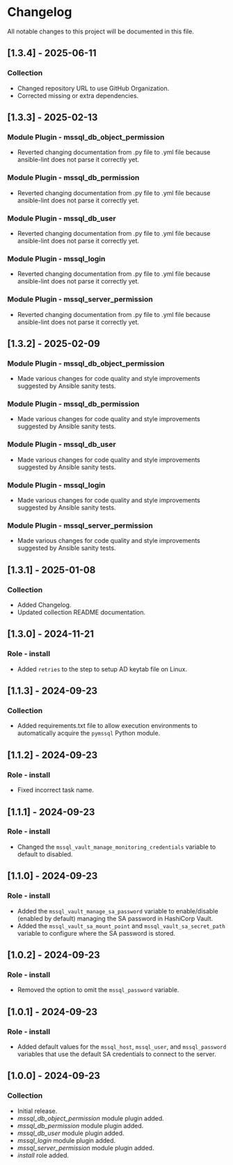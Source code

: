 # Changelog

All notable changes to this project will be documented in this file.

## [1.3.4] - 2025-06-11

### Collection

- Changed repository URL to use GitHub Organization.
- Corrected missing or extra dependencies.

## [1.3.3] - 2025-02-13

### Module Plugin - mssql_db_object_permission

- Reverted changing documentation from .py file to .yml file because ansible-lint does not parse it correctly yet.

### Module Plugin - mssql_db_permission

- Reverted changing documentation from .py file to .yml file because ansible-lint does not parse it correctly yet.

### Module Plugin - mssql_db_user

- Reverted changing documentation from .py file to .yml file because ansible-lint does not parse it correctly yet.

### Module Plugin - mssql_login

- Reverted changing documentation from .py file to .yml file because ansible-lint does not parse it correctly yet.

### Module Plugin - mssql_server_permission

- Reverted changing documentation from .py file to .yml file because ansible-lint does not parse it correctly yet.

## [1.3.2] - 2025-02-09

### Module Plugin - mssql_db_object_permission

- Made various changes for code quality and style improvements suggested by Ansible sanity tests.

### Module Plugin - mssql_db_permission

- Made various changes for code quality and style improvements suggested by Ansible sanity tests.

### Module Plugin - mssql_db_user

- Made various changes for code quality and style improvements suggested by Ansible sanity tests.

### Module Plugin - mssql_login

- Made various changes for code quality and style improvements suggested by Ansible sanity tests.

### Module Plugin - mssql_server_permission

- Made various changes for code quality and style improvements suggested by Ansible sanity tests.

## [1.3.1] - 2025-01-08

### Collection

- Added Changelog.
- Updated collection README documentation.

## [1.3.0] - 2024-11-21

### Role - install

- Added `retries` to the step to setup AD keytab file on Linux.

## [1.1.3] - 2024-09-23

### Collection

- Added requirements.txt file to allow execution environments to automatically acquire the `pymssql` Python module.

## [1.1.2] - 2024-09-23

### Role - install

- Fixed incorrect task name.

## [1.1.1] - 2024-09-23

### Role - install

- Changed the `mssql_vault_manage_monitoring_credentials` variable to default to disabled.

## [1.1.0] - 2024-09-23

### Role - install

- Added the `mssql_vault_manage_sa_password` variable to enable/disable (enabled by default) managing the SA password in HashiCorp Vault.
- Added the `mssql_vault_sa_mount_point` and `mssql_vault_sa_secret_path` variable to configure where the SA password is stored.

## [1.0.2] - 2024-09-23

### Role - install

- Removed the option to omit the `mssql_password` variable.

## [1.0.1] - 2024-09-23

### Role - install

- Added default values for the `mssql_host`, `mssql_user`, and `mssql_password` variables that use the default SA credentials to connect to the server.

## [1.0.0] - 2024-09-23

### Collection

- Initial release.
- *mssql_db_object_permission* module plugin added.
- *mssql_db_permission* module plugin added.
- *mssql_db_user* module plugin added.
- *mssql_login* module plugin added.
- *mssql_server_permission* module plugin added.
- *install* role added.
